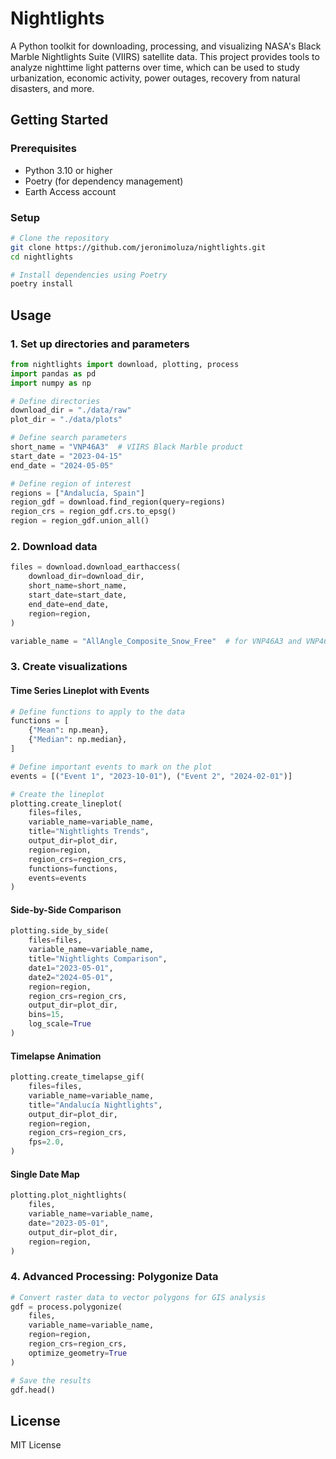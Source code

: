 # Nightlights

A Python toolkit for downloading, processing, and visualizing NASA's Black Marble Nightlights Suite (VIIRS) satellite data. This project provides tools to analyze nighttime light patterns over time, which can be used to study urbanization, economic activity, power outages, recovery from natural disasters, and more.

## Getting Started

### Prerequisites
- Python 3.10 or higher
- Poetry (for dependency management)
- Earth Access account

### Setup

```bash
# Clone the repository
git clone https://github.com/jeronimoluza/nightlights.git
cd nightlights

# Install dependencies using Poetry
poetry install
```

## Usage

### 1. Set up directories and parameters

```python
from nightlights import download, plotting, process
import pandas as pd
import numpy as np

# Define directories
download_dir = "./data/raw"
plot_dir = "./data/plots"

# Define search parameters
short_name = "VNP46A3"  # VIIRS Black Marble product
start_date = "2023-04-15"
end_date = "2024-05-05"

# Define region of interest
regions = ["Andalucía, Spain"]
region_gdf = download.find_region(query=regions)
region_crs = region_gdf.crs.to_epsg()
region = region_gdf.union_all()
```

### 2. Download data

```python
files = download.download_earthaccess(
    download_dir=download_dir,
    short_name=short_name,
    start_date=start_date,
    end_date=end_date,
    region=region,
)

variable_name = "AllAngle_Composite_Snow_Free"  # for VNP46A3 and VNP46A4 or "DNB_BRDF-Corrected_NTL" for VNP46A2
```

### 3. Create visualizations

#### Time Series Lineplot with Events

```python
# Define functions to apply to the data
functions = [
    {"Mean": np.mean},
    {"Median": np.median},
]

# Define important events to mark on the plot
events = [("Event 1", "2023-10-01"), ("Event 2", "2024-02-01")]

# Create the lineplot
plotting.create_lineplot(
    files=files,
    variable_name=variable_name,
    title="Nightlights Trends",
    output_dir=plot_dir,
    region=region,
    region_crs=region_crs,
    functions=functions,
    events=events
)
```

#### Side-by-Side Comparison

```python
plotting.side_by_side(
    files=files,
    variable_name=variable_name,
    title="Nightlights Comparison",
    date1="2023-05-01",
    date2="2024-05-01",
    region=region,
    region_crs=region_crs,
    output_dir=plot_dir,
    bins=15,
    log_scale=True
)
```

#### Timelapse Animation

```python
plotting.create_timelapse_gif(
    files=files,
    variable_name=variable_name,
    title="Andalucía Nightlights",
    output_dir=plot_dir,
    region=region,
    region_crs=region_crs,
    fps=2.0,
)
```

#### Single Date Map

```python
plotting.plot_nightlights(
    files,
    variable_name=variable_name,
    date="2023-05-01",
    output_dir=plot_dir,
    region=region,
)
```

### 4. Advanced Processing: Polygonize Data

```python
# Convert raster data to vector polygons for GIS analysis
gdf = process.polygonize(
    files, 
    variable_name=variable_name, 
    region=region, 
    region_crs=region_crs, 
    optimize_geometry=True
)

# Save the results
gdf.head()
```

## License

MIT License
